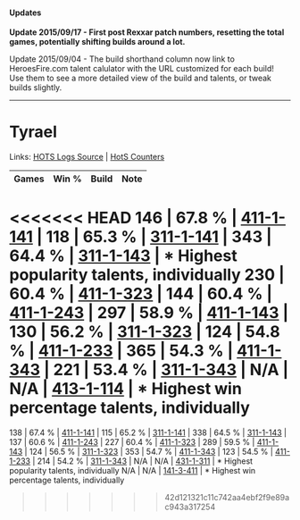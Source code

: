 #### Updates
**Update 2015/09/17 - First post Rexxar patch numbers, resetting the total games, potentially shifting builds around a lot.**

Update 2015/09/04 - The build shorthand column now link to HeroesFire.com talent calulator with the URL customized for each build!  
Use them to see a more detailed view of the build and talents, or tweak builds slightly.

***

# Tyrael

Links: [HOTS Logs Source](https://www.hotslogs.com/Sitewide/HeroDetails?Hero=Tyrael) | [HotS Counters](http://hotscounters.com/#/hero/Tyrael)

Games  | Win %  | Build     | Note
-----  | -----  | -----     | ----
<<<<<<< HEAD
146    | 67.8 % | [411-1-141](http://www.heroesfire.com/hots/talent-calculator/tyrael#rr6b) | 
118    | 65.3 % | [311-1-141](http://www.heroesfire.com/hots/talent-calculator/tyrael#o0zb) | 
343    | 64.4 % | [311-1-143](http://www.heroesfire.com/hots/talent-calculator/tyrael#o0zd) | * Highest popularity talents, individually
230    | 60.4 % | [411-1-323](http://www.heroesfire.com/hots/talent-calculator/tyrael#rr9R) | 
144    | 60.4 % | [411-1-243](http://www.heroesfire.com/hots/talent-calculator/tyrael#rr8B) | 
297    | 58.9 % | [411-1-143](http://www.heroesfire.com/hots/talent-calculator/tyrael#rr6d) | 
130    | 56.2 % | [311-1-323](http://www.heroesfire.com/hots/talent-calculator/tyrael#o10R) | 
124    | 54.8 % | [411-1-233](http://www.heroesfire.com/hots/talent-calculator/tyrael#rr81) | 
365    | 54.3 % | [411-1-343](http://www.heroesfire.com/hots/talent-calculator/tyrael#rr9l) | 
221    | 53.4 % | [311-1-343](http://www.heroesfire.com/hots/talent-calculator/tyrael#o10l) | 
N/A    | N/A    | [413-1-114](http://www.heroesfire.com/hots/talent-calculator/tyrael#rv-g) | * Highest win percentage talents, individually
=======
138    | 67.4 % | [411-1-141](http://www.heroesfire.com/hots/talent-calculator/tyrael#rr6b) | 
115    | 65.2 % | [311-1-141](http://www.heroesfire.com/hots/talent-calculator/tyrael#o0zb) | 
338    | 64.5 % | [311-1-143](http://www.heroesfire.com/hots/talent-calculator/tyrael#o0zd) | 
137    | 60.6 % | [411-1-243](http://www.heroesfire.com/hots/talent-calculator/tyrael#rr8B) | 
227    | 60.4 % | [411-1-323](http://www.heroesfire.com/hots/talent-calculator/tyrael#rr9R) | 
289    | 59.5 % | [411-1-143](http://www.heroesfire.com/hots/talent-calculator/tyrael#rr6d) | 
124    | 56.5 % | [311-1-323](http://www.heroesfire.com/hots/talent-calculator/tyrael#o10R) | 
353    | 54.7 % | [411-1-343](http://www.heroesfire.com/hots/talent-calculator/tyrael#rr9l) | 
123    | 54.5 % | [411-1-233](http://www.heroesfire.com/hots/talent-calculator/tyrael#rr81) | 
214    | 54.2 % | [311-1-343](http://www.heroesfire.com/hots/talent-calculator/tyrael#o10l) | 
N/A    | N/A    | [431-1-311](http://www.heroesfire.com/hots/talent-calculator/tyrael#sb-F) | * Highest popularity talents, individually
N/A    | N/A    | [141-3-411](http://www.heroesfire.com/hots/talent-calculator/tyrael#hYUZ) | * Highest win percentage talents, individually
>>>>>>> 42d121321c11c742aa4ebf2f9e89ac943a317254
